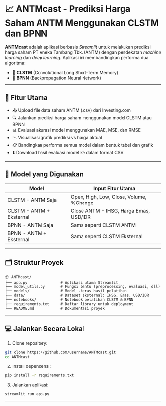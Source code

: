 # 📈 ANTMcast - Prediksi Harga Saham ANTM Menggunakan CLSTM dan BPNN

**ANTMcast** adalah aplikasi berbasis _Streamlit_ untuk melakukan prediksi harga saham PT Aneka Tambang Tbk. (ANTM) dengan pendekatan _machine learning_ dan _deep learning_. Aplikasi ini membandingkan performa dua algoritma:

- 🧠 **CLSTM** (Convolutional Long Short-Term Memory)
- 🔁 **BPNN** (Backpropagation Neural Network)

---

## 🚀 Fitur Utama

- 📤 Upload file data saham ANTM (.csv) dari Investing.com
- 🔍 Jalankan prediksi harga saham menggunakan model CLSTM atau BPNN
- 📊 Evaluasi akurasi model menggunakan MAE, MSE, dan RMSE
- 📉 Visualisasi grafik prediksi vs harga aktual
- 📋 Bandingkan performa semua model dalam bentuk tabel dan grafik
- ⬇️ Download hasil evaluasi model ke dalam format CSV

---

## 🧠 Model yang Digunakan

| Model                    | Input Fitur Utama                       |
|--------------------------|-----------------------------------------|
| CLSTM - ANTM Saja        | Open, High, Low, Close, Volume, %Change |
| CLSTM - ANTM + Eksternal | Close ANTM + IHSG, Harga Emas, USD/IDR  |
| BPNN - ANTM Saja         | Sama seperti CLSTM ANTM                 |
| BPNN - ANTM + Eksternal  | Sama seperti CLSTM Eksternal            |

---

## 🗂️ Struktur Proyek

```
📦 ANTMcast/
├── app.py               # Aplikasi utama Streamlit
├── model_utils.py       # Fungsi bantu (preprocessing, evaluasi, dll)
├── models/              # Model .keras hasil pelatihan
├── data/                # Dataset eksternal: IHSG, Emas, USD/IDR
├── notebooks/           # Notebook pelatihan CLSTM & BPNN
├── requirements.txt     # Daftar library untuk deployment
└── README.md            # Dokumentasi proyek
```

---

## 💻 Jalankan Secara Lokal

1. Clone repository:

```bash
git clone https://github.com/username/ANTMcast.git
cd ANTMcast
```

2. Install dependensi:

```bash
pip install -r requirements.txt
```

3. Jalankan aplikasi:

```bash
streamlit run app.py
```

---

